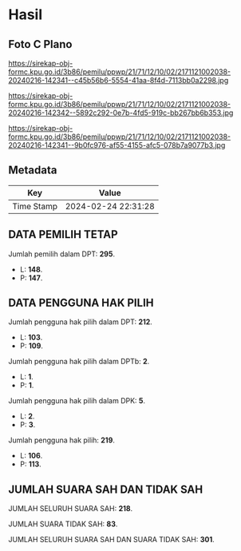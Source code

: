 # Hasil

## Foto C Plano

https://sirekap-obj-formc.kpu.go.id/3b86/pemilu/ppwp/21/71/12/10/02/2171121002038-20240216-142341--c45b56b6-5554-41aa-8f4d-7113bb0a2298.jpg

https://sirekap-obj-formc.kpu.go.id/3b86/pemilu/ppwp/21/71/12/10/02/2171121002038-20240216-142342--5892c292-0e7b-4fd5-919c-bb267bb6b353.jpg

https://sirekap-obj-formc.kpu.go.id/3b86/pemilu/ppwp/21/71/12/10/02/2171121002038-20240216-142341--9b0fc976-af55-4155-afc5-078b7a9077b3.jpg


## Metadata

| Key        | Value               |
| ---------- | ------------------- |
| Time Stamp | 2024-02-24 22:31:28 |


## DATA PEMILIH TETAP

Jumlah pemilih dalam DPT: **295**.
 * L: **148**.
 * P: **147**.

## DATA PENGGUNA HAK PILIH

Jumlah pengguna hak pilih dalam DPT: **212**.
 * L: **103**.
 * P: **109**.

Jumlah pengguna hak pilih dalam DPTb: **2**.
 * L: **1**.
 * P: **1**.

Jumlah pengguna hak pilih dalam DPK: **5**.
 * L: **2**.
 * P: **3**.

Jumlah pengguna hak pilih: **219**.
 * L: **106**.
 * P: **113**.

## JUMLAH SUARA SAH DAN TIDAK SAH

JUMLAH SELURUH SUARA SAH: **218**.

JUMLAH SUARA TIDAK SAH: **83**.

JUMLAH SELURUH SUARA SAH DAN SUARA TIDAK SAH: **301**.



